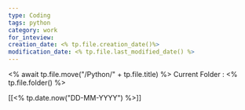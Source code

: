 ```yaml
---
type: Coding
tags: python
category: work
for_inteview: 
creation_date: <% tp.file.creation_date()%>
modification_date: <% tp.file.last_modified_date() %>
---
```


 <% await tp.file.move("/Python/" + tp.file.title) %> 
Current Folder : <% tp.file.folder() %>




[[<% tp.date.now("DD-MM-YYYY") %>]]

